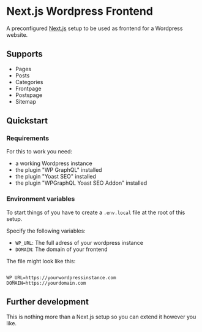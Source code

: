 # Next.js Wordpress Frontend
A preconfigured [Next.js](https://nextjs.org/) setup to be used as frontend for a Wordpress website.

## Supports
- Pages
- Posts
- Categories
- Frontpage
- Postspage
- Sitemap

## Quickstart

### Requirements
For this to work you need:
- a working Wordpress instance
- the plugin "WP GraphQL" installed
- the plugin "Yoast SEO" installed
- the plugin "WPGraphQL Yoast SEO Addon" installed

### Environment variables
To start things of you have to create a ```.env.local``` file at the root of this setup.

Specify the following variables:
- ```WP_URL```: The full adress of your wordpress instance
- ```DOMAIN```: The domain of your frontend 

The file might look like this:
```

WP_URL=https://yourwordpressinstance.com
DOMAIN=https://yourdomain.com

```

## Further development
This is nothing more than a Next.js setup so you can extend it however you like.

